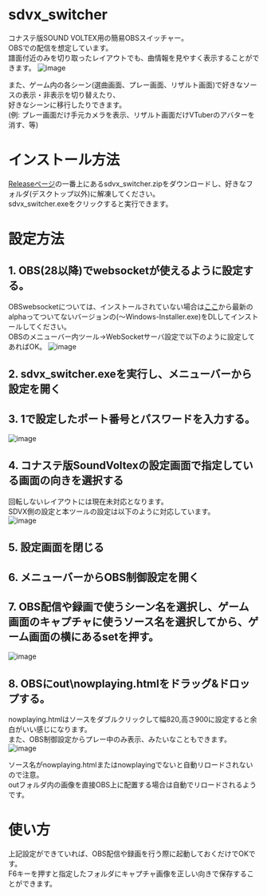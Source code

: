 # sdvx_switcher
コナステ版SOUND VOLTEX用の簡易OBSスイッチャー。  
OBSでの配信を想定しています。  
譜面付近のみを切り取ったレイアウトでも、曲情報を見やすく表示することができます。
![image](https://github.com/dj-kata/sdvx_switcher/assets/61326119/d031d2e8-e1f6-439d-b64b-a5a9baef8638)

また、ゲーム内の各シーン(選曲画面、プレー画面、リザルト画面)で好きなソースの表示・非表示を切り替えたり、  
好きなシーンに移行したりできます。  
(例: プレー画面だけ手元カメラを表示、リザルト画面だけVTuberのアバターを消す、等)

# インストール方法
[Releaseページ](https://github.com/dj-kata/sdvx_switcher/releases)の一番上にあるsdvx_switcher.zipをダウンロードし、好きなフォルダ(デスクトップ以外)に解凍してください。  
sdvx_switcher.exeをクリックすると実行できます。

# 設定方法
## 1. OBS(28以降)でwebsocketが使えるように設定する。
OBSwebsocketについては、インストールされていない場合は[ここ](https://github.com/obsproject/obs-websocket/releases)から最新のalphaってついてないバージョンの(～Windows-Installer.exe)をDLしてインストールしてください。  
OBSのメニューバー内ツール→WebSocketサーバ設定で以下のように設定してあればOK。
![image](https://github.com/dj-kata/sdvx_switcher/assets/61326119/5ee16668-8b8a-4b13-91c8-8a3fff312e5d)

## 2. sdvx_switcher.exeを実行し、メニューバーから設定を開く
## 3. 1で設定したポート番号とパスワードを入力する。
![image](https://github.com/dj-kata/sdvx_switcher/assets/61326119/48cdc815-3259-4ede-8f40-6263259fe4d8)
## 4. コナステ版SoundVoltexの設定画面で指定している画面の向きを選択する
回転しないレイアウトには現在未対応となります。  
SDVX側の設定と本ツールの設定は以下のように対応しています。  
![image](https://github.com/dj-kata/sdvx_switcher/assets/61326119/888c9ea4-f4e6-47aa-bb20-bbe21938cc13)

## 5. 設定画面を閉じる
## 6. メニューバーからOBS制御設定を開く
## 7. OBS配信や録画で使うシーン名を選択し、ゲーム画面のキャプチャに使うソース名を選択してから、ゲーム画面の横にあるsetを押す。
![image](https://github.com/dj-kata/sdvx_switcher/assets/61326119/4252eb9a-7202-4f26-931f-397b14354ee9)
## 8. OBSにout\nowplaying.htmlをドラッグ&ドロップする。
nowplaying.htmlはソースをダブルクリックして幅820,高さ900に設定すると余白がいい感じになります。  
また、OBS制御設定からプレー中のみ表示、みたいなこともできます。
![image](https://github.com/dj-kata/sdvx_switcher/assets/61326119/0b8e3b89-7ac4-4048-88f2-f56cbd97374a)

ソース名がnowplaying.htmlまたはnowplayingでないと自動リロードされないので注意。  
outフォルダ内の画像を直接OBS上に配置する場合は自動でリロードされるようです。

# 使い方
上記設定ができていれば、OBS配信や録画を行う際に起動しておくだけでOKです。  
F6キーを押すと指定したフォルダにキャプチャ画像を正しい向きで保存することができます。